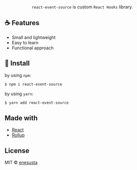 
<br/>

<div align="center">

 `react-event-source` is custom `React Hooks` library.

</div>

## ☕️ Features

* Small and lightweight
* Easy to learn
* Functional approach


## 🕺 Install

by using `npm`:
```bash
$ npm i react-event-source
```

by using `yarn`:

```bash
$ yarn add react-event-source
```


## Made with

- [React](https://reactjs.org/)
- [Rollup](https://rollupjs.org/guide/en/)


## License

MIT © [enesusta](https://github.com/enesusta)
